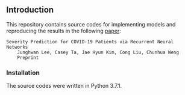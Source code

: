 ## Introduction

This repository contains source codes for implementing models and reproducing the results in the following [paper](https://www.medrxiv.org/content/medrxiv/early/2020/07/17/2020.07.14.20151274.full.pdf):

    Severity Prediction for COVID-19 Patients via Recurrent Neural Networks
        Junghwan Lee, Casey Ta, Jae Hyun Kim, Cong Liu, Chunhua Weng
        Preprint

### Installation
The source codes were written in Python 3.7.1.
